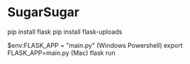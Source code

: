 # SugarSugar

pip install flask
pip install flask-uploads

$env:FLASK_APP = "main.py" (Windows Powershell)
export FLASK_APP=main.py (Mac)
flask run
